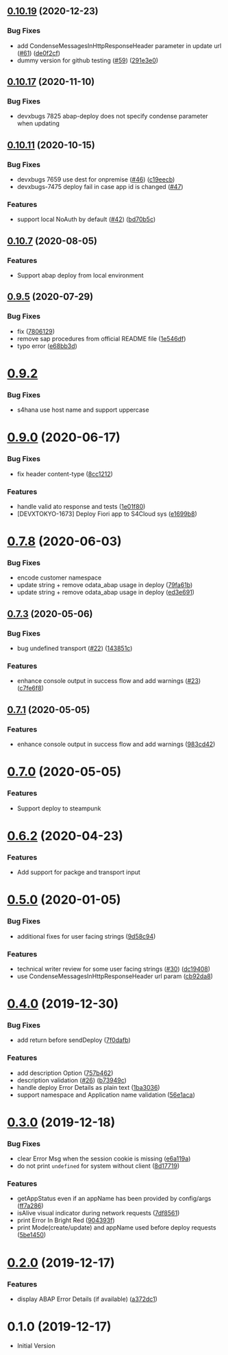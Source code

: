 <a name="0.10.19"></a>

## [0.10.19](https://github.wdf.sap.corp/devx-wing/abap-deploy/compare/v0.10.15...v0.10.19) (2020-12-23)

### Bug Fixes

- add CondenseMessagesInHttpResponseHeader parameter in update url ([#61](https://github.wdf.sap.corp/devx-wing/abap-deploy/issues/61)) ([de0f2cf](https://github.wdf.sap.corp/devx-wing/abap-deploy/commit/de0f2cf))
- dummy version for github testing ([#59](https://github.wdf.sap.corp/devx-wing/abap-deploy/issues/59)) ([291e3e0](https://github.wdf.sap.corp/devx-wing/abap-deploy/commit/291e3e0))

<a name="0.10.11"></a>

## [0.10.17](https://github.wdf.sap.corp/devx-wing/abap-deploy/compare/v0.10.11...v0.10.17) (2020-11-10)

### Bug Fixes

- devxbugs 7825 abap-deploy does not specify condense parameter when updating

<a name="0.10.11"></a>

## [0.10.11](https://github.wdf.sap.corp/devx-wing/abap-deploy/compare/v0.9.5...v0.10.11) (2020-10-15)

### Bug Fixes

- devxbugs 7659 use dest for onpremise ([#46](https://github.wdf.sap.corp/devx-wing/abap-deploy/issues/46)) ([c19eecb](https://github.wdf.sap.corp/devx-wing/abap-deploy/commit/c19eecb))
- devxbugs-7475 deploy fail in case app id is changed ([#47](https://github.wdf.sap.corp/devx-wing/abap-deploy/issues/47))

### Features

- support local NoAuth by default ([#42](https://github.wdf.sap.corp/devx-wing/abap-deploy/issues/42)) ([bd70b5c](https://github.wdf.sap.corp/devx-wing/abap-deploy/commit/bd70b5c))

<a name="0.10.7"></a>

## [0.10.7](https://github.wdf.sap.corp/devx-wing/abap-deploy/compare/v0.9.6...v0.10.7) (2020-08-05)

### Features

- Support abap deploy from local environment

<a name="0.9.5"></a>

## [0.9.5](https://github.wdf.sap.corp/devx-wing/abap-deploy/compare/v0.7.8...v0.9.5) (2020-07-29)

### Bug Fixes

- fix ([7806129](https://github.wdf.sap.corp/devx-wing/abap-deploy/commit/7806129))
- remove sap procedures from official README file ([1e546df](https://github.wdf.sap.corp/devx-wing/abap-deploy/commit/1e546df))
- typo error ([e68bb3d](https://github.wdf.sap.corp/devx-wing/abap-deploy/commit/e68bb3d))

# [0.9.2](https://github.wdf.sap.corp/devx-wing/abap-deploy/compare/v0.9.1...v0.9.2)

### Bug Fixes

- s4hana use host name and support uppercase

# [0.9.0](https://github.wdf.sap.corp/devx-wing/abap-deploy/compare/v0.7.8...v0.9.0) (2020-06-17)

### Bug Fixes

- fix header content-type ([8cc1212](https://github.wdf.sap.corp/devx-wing/abap-deploy/commit/8cc121285990f3f0fe14a1f33297771c0dc21b74))

### Features

- handle valid ato response and tests ([1e01f80](https://github.wdf.sap.corp/devx-wing/abap-deploy/commit/1e01f80e12e8d2c94ac0d846bb7a9c9b8f67127b))
- [DEVXTOKYO-1673] Deploy Fiori app to S4Cloud sys ([e1699b8](https://github.wdf.sap.corp/devx-wing/abap-deploy/commit/e1699b872f496ba8c39da7582c1cbc086e3cfa7b))

# [0.7.8](https://github.wdf.sap.corp/devx-wing/abap-deploy/compare/v0.7.3...v0.7.8) (2020-06-03)

### Bug Fixes

- encode customer namespace
- update string + remove odata_abap usage in deploy ([79fa61b](https://github.wdf.sap.corp/devx-wing/abap-deploy/commit/79fa61b9c66825db42feb22a5fce005cb76f56db))
- update string + remove odata_abap usage in deploy ([ed3e691](https://github.wdf.sap.corp/devx-wing/abap-deploy/commit/ed3e691bd65a3eb17cff4d8e680629f2c7b6351e))

## [0.7.3](https://github.wdf.sap.corp/devx-wing/abap-deploy/compare/v0.6.2...v0.7.3) (2020-05-06)

### Bug Fixes

- bug undefined transport ([#22](https://github.wdf.sap.corp/devx-wing/abap-deploy/issues/22)) ([143851c](https://github.wdf.sap.corp/devx-wing/abap-deploy/commit/143851c99929b4051a8da94ccae3411deae1686a))

### Features

- enhance console output in success flow and add warnings ([#23](https://github.wdf.sap.corp/devx-wing/abap-deploy/issues/23)) ([c7fe6f8](https://github.wdf.sap.corp/devx-wing/abap-deploy/commit/c7fe6f883220f7420db9e7afe4846b450fc3d87d))

## [0.7.1](https://github.wdf.sap.corp/devx-wing/abap-deploy/compare/v0.7.0...v0.7.1) (2020-05-05)

### Features

- enhance console output in success flow and add warnings ([983cd42](https://github.wdf.sap.corp/devx-wing/abap-deploy/commit/983cd42e825edc439e970946c7d6b43f42a626ec))

<a name="0.7.0"></a>

# [0.7.0](https://github.wdf.sap.corp/devx-wing/abap-deploy/compare/v0.6.2...v0.7.0) (2020-05-05)

### Features

- Support deploy to steampunk

<a name="0.6.2"></a>

# [0.6.2](https://github.wdf.sap.corp/devx-wing/abap-deploy/compare/v0.5.1...v0.6.2) (2020-04-23)

### Features

- Add support for packge and transport input

<a name="0.5.0"></a>

# [0.5.0](https://github.tools.sap/devx-wing/abap-deploy/compare/v0.4.0...v0.5.0) (2020-01-05)

### Bug Fixes

- additional fixes for user facing strings ([9d58c94](https://github.tools.sap/devx-wing/abap-deploy/commit/9d58c94))

### Features

- technical writer review for some user facing strings ([#30](https://github.tools.sap/devx-wing/abap-deploy/issues/30)) ([dc19408](https://github.tools.sap/devx-wing/abap-deploy/commit/dc19408))
- use CondenseMessagesInHttpResponseHeader url param ([cb92da8](https://github.tools.sap/devx-wing/abap-deploy/commit/cb92da8))

<a name="0.4.0"></a>

# [0.4.0](https://github.tools.sap/devx-wing/abap-deploy/compare/v0.3.0...v0.4.0) (2019-12-30)

### Bug Fixes

- add return before sendDeploy ([7f0dafb](https://github.tools.sap/devx-wing/abap-deploy/commit/7f0dafb))

### Features

- add description Option ([757b462](https://github.tools.sap/devx-wing/abap-deploy/commit/757b462))
- description validation ([#26](https://github.tools.sap/devx-wing/abap-deploy/issues/26)) ([b73949c](https://github.tools.sap/devx-wing/abap-deploy/commit/b73949c))
- handle deploy Error Details as plain text ([1ba3036](https://github.tools.sap/devx-wing/abap-deploy/commit/1ba3036))
- support namespace and Application name validation ([56e1aca](https://github.tools.sap/devx-wing/abap-deploy/commit/56e1aca))

<a name="0.3.0"></a>

# [0.3.0](https://github.tools.sap/devx-wing/abap-deploy/compare/v0.2.0...v0.3.0) (2019-12-18)

### Bug Fixes

- clear Error Msg when the session cookie is missing ([e6a119a](https://github.tools.sap/devx-wing/abap-deploy/commit/e6a119a))
- do not print `undefined` for system without client ([8d17719](https://github.tools.sap/devx-wing/abap-deploy/commit/8d17719))

### Features

- getAppStatus even if an appName has been provided by config/args ([ff7a286](https://github.tools.sap/devx-wing/abap-deploy/commit/ff7a286))
- isAlive visual indicator during network requests ([7df8561](https://github.tools.sap/devx-wing/abap-deploy/commit/7df8561))
- print Error In Bright Red ([904393f](https://github.tools.sap/devx-wing/abap-deploy/commit/904393f))
- print Mode(create/update) and appName used before deploy requests ([5be1450](https://github.tools.sap/devx-wing/abap-deploy/commit/5be1450))

<a name="0.2.0"></a>

# [0.2.0](https://github.tools.sap/devx-wing/abap-deploy/compare/v0.1.0...v0.2.0) (2019-12-17)

### Features

- display ABAP Error Details (if available) ([a372dc1](https://github.tools.sap/devx-wing/abap-deploy/commit/a372dc1))

<a name="0.1.0"></a>

# 0.1.0 (2019-12-17)

- Initial Version
